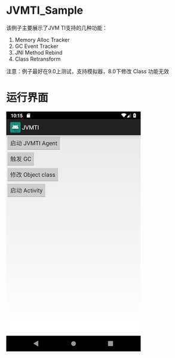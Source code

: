 # JVMTI_Sample

该例子主要展示了JVM TI支持的几种功能：

1. Memory Alloc Tracker
2. GC Event Tracker
3. JNI Method Rebind
4. Class Retransform

注意：例子最好在9.0上测试，支持模拟器，8.0下修改 Class 功能无效

运行界面
======

![](Screenshot.png)